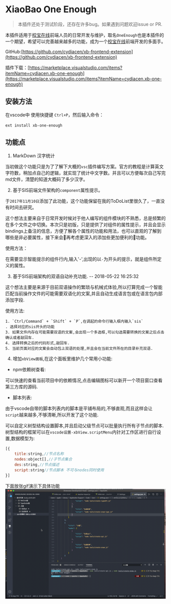 # XiaoBao One Enough

> 本插件还处于测试阶段，还存在许多bug。如果遇到问题欢迎issue or PR.

本插件适用于[校宝在线](http://www.xiaobaoonline.com/pc/index)前端人员的日常开发与维护，取名`OneEnough`也是本插件的一个期望，希望可以完善越来越多的功能，成为一个[校宝在线](http://www.xiaobaoonline.com/pc/index)前端开发的多面手。

GitHub:[https://github.com/cydiacen/xb-frontend-extension](https://github.com/cydiacen/xb-frontend-extension)

插件下载：[https://marketplace.visualstudio.com/items?itemName=cydiacen.xb-one-enough](https://marketplace.visualstudio.com/items?itemName=cydiacen.xb-one-enough)

## 安装方法
在vscode中 使用快捷键 `Ctrl+P`，然后输入命令：

`ext install xb-one-enough`

## 功能点

1. MarkDown 汉字统计

当初做这个功能只是为了了解下大概的`vsc`插件编写方案。官方的教程是计算英文字符数，稍加点自己的逻辑，就实现了统计中文字数。并且可以方便每次自己写完md文件，清楚的知道大概码了多少汉字。

2. 基于SIS前端文件架构的`component`属性提示。

于`2017年11月10日`添加了此功能，这个功能保留在我的ToDoList里很久了，一直没有时间去研究。

这个想法主要来自于日常开发时候对于他人编写的组件模块的不熟悉，总是频繁的在多个文件之中切换。本次只是初版，只是提供了对组件的属性提示，并且会显示bindings上备注的信息，方便了解各个属性的功能和用法，也可以直观的了解到哪些是非必要属性，接下来会再考虑更深入的添加些更加便利的功能。

使用方法：

在需要显示智能提示的组件行内,输入'-',出现的以`-`为开头的提示，就是组件所定义的属性。

3. 基于SIS前端架构的双语自动补充功能.  -- 2018-05-22 16:25:32

这个想法主要是来源于目前双语操作的繁琐与机械式体验,所以打算完成一个智能匹配当前操作文件的可能需要双语化的文案,并且自动生成语言包或在语言包内部添加字段.

使用方法:

    1. `Ctrl/Command` + `Shift` + `P`,在调起的命令行输入框内输入`sis`
    . 选择对应的sis开头的功能
    3. 如果文件内存在可能需要双语的文案,会出现一个多选框,可以勾选需要转换的文案之后点击确认或者敲回车.
    4. 选择转换之后的代码形式,敲回车.
    5. 当前页面对应的文案会自动包上双语的处理,并且会在当前文件所在的目录补充双语.

4. 增加`xbView面板`,在这个面板里维护几个常用小功能:


* npm依赖树查看:

可以快速的查看当前项目中的依赖情况,点击编辑图标可以新开一个项目窗口查看第三方库的源码.

* 脚本列表:
    
由于vscode自带的脚本列表内的脚本是平铺布局的,不够直观,而且这样会让`script`越来越多,不够清晰,所以开发了这个功能.
    
可以自定义树型结构设置脚本,并且启动父级节点可以批量执行所有子节点的脚本.
树型结构的框架可以在`vscode设置-xbView.scriptMenu`内针对工作区进行自行设置,数据模型为:
```javascript
[{
    title:string,//节点名称
    nodes:object[],//子节点集合
    des:string,//节点描述
    script:string//节点脚本 不可与nodes同时使用
}]
```
下面放张gif演示下具体功能
![gif](https://github.com/cydiacen/markdownImg/blob/master/XbView1.gif?raw=true)




